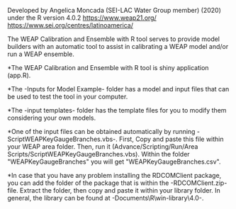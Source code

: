 Developed by Angelica Moncada (SEI-LAC Water Group member) (2020) under the R version 4.0.2
https://www.weap21.org/
https://www.sei.org/centres/latinoamerica/

The WEAP Calibration and Ensemble with R tool serves to provide model builders with an automatic tool to assist in calibrating a WEAP model and/or run a WEAP ensemble.

*The WEAP Calibration and Ensemble with R tool is shiny application (app.R).

*The -Inputs for Model Example- folder has a model and input files that can be used to test the tool in your computer. 

*The -input templates- folder has the template files for you to modify them considering your own models.  

*One of the input files can be obtained automatically by running -ScriptWEAPKeyGaugeBranches.vbs-. First, Copy and paste this file within your WEAP area folder. Then, run it (Advance/Scripting/Run/Area Scripts/ScriptWEAPKeyGaugeBranches.vbs). Within the folder "WEAPKeyGaugeBranches" you will get "WEAPKeyGaugeBranches.csv".

*In case that you have any problem installing the RDCOMClient package, you can add the folder of the package that is within the -RDCOMClient.zip- file. Extract the folder, then copy and paste it within your library folder. In general, the library can be found at -Documents\R\win-library\4.0-.
